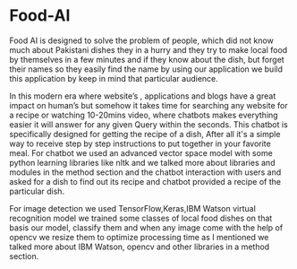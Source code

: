 # Food-AI
Food AI is designed to solve the problem of people, which did not know much about Pakistani dishes they in a hurry and they try to make local food by
themselves in a few minutes and if they know about the dish, but forget their names so they easily find the name by using our application we build this
application by keep in mind that particular audience.

In this modern era where website’s , applications and blogs have a great impact on human’s but somehow it takes time for searching any website for a recipe or
watching 10-20mins video, where chatbots makes everything easier it will answer for any given Query within the seconds. This chatbot is specifically designed for
getting the recipe of a dish, After all it's a simple way to receive step by step instructions to put together in your favorite meal. For chatbot we used an
advanced vector space model with some python learning libraries like nltk and we talked more about libraries and modules in the method section and the
chatbot interaction with users and asked for a dish to find out its recipe and chatbot provided a recipe of the particular dish.

For image detection we used TensorFlow,Keras,IBM Watson virtual recognition model we trained some classes of local food dishes on that basis our model,
classify them and when any image come with the help of opencv we resize them to optimize processing time as I mentioned we talked more about IBM Watson,
opencv and other libraries in a method section.



